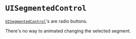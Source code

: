 # `UISegmentedControl`

[`UISegmentedControl`](https://developer.apple.com/documentation/uikit/uisegmentedcontrol)'s are radio buttons.

There's no way to animated changing the selected segment.
